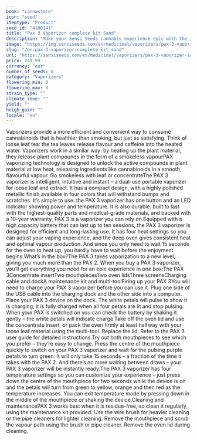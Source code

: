 ```yaml
---
book: "cannastore"
icon: "seed"
itemtype: "Product"
seed_id: "4100141"
title: "Pax 3 Vaporizer complete kit Sand"
description: "Make your Sensi Seeds cannabis experience epic with the intelligent, intuitive and instant PAX 3 vaporizer – for loose leaf and extract. Buy online today!"
image: "https://img.sensiseeds.com/en/medicinal/vaporizers/pax-3-vaporizer-sand-image.png"
slug: "/en-pax-3-vaporizer-complete-kit-sand"
url: "https://sensiseeds.com/en/medicinal/vaporizers/pax-3-vaporizer-sand?a_aid=cannastore"
price: 249.99
currency: "eur"
number_of_seeds: 0
category: "Vaporizers"
flowering_min: 0
flowering_max: 0
strain_type: ""
climate_zone: ""
yield: ""
heigh_gain: ""
locale: "en"
---
```

Vaporizers provide a more efficient and convenient way to consume cannabinoids that is healthier than smoking, but just as satisfying. Think of loose leaf tea: the tea leaves release flavour and caffeine into the heated water. Vaporizers work in a similar way: by heating up the plant material, they release plant compounds in the form of a smokeless vapourPAX vaporizing technology is designed to unlock the active compounds in plant material at low heat, releasing ingredients like cannabinoids in a smooth, flavourful vapour. Go smokeless with leaf or concentrateThe PAX 3 vaporizer is intelligent, intuitive and instant – a dual-use portable vaporizer for loose leaf and extract. It has a compact design, with a highly polished metallic finish available in four colors that will withstand bumps and scratches. It’s simple to use: the PAX 3 vaporizer has one button and an LED indicator showing power and temperature. It is also durable: built to last with the highest-quality parts and medical-grade materials, and backed with a 10-year warranty, PAX 3 is a vaporizer you can rely on.Equipped with a high capacity battery that can last up to ten sessions, the PAX 3 vaporizer is designed for efficient and long-lasting use. It has four heat settings so you can adjust your vaping experience, and the deep oven gives consistent heat and optimal vapour production. And since you only need to wait 15 seconds for the oven to heat up, you hardly have to wait before the enjoyment begins.What’s in the box?The PAX 3 takes vaporization to a new level, giving you much more than the PAX 2. When you buy a PAX 3 vaporizer, you’ll get everything you need for an epic experience in one box:The PAX 3Concentrate insertTwo mouthpiecesTwo oven lidsThree screensCharging cable and dockA maintenance kit and multi-toolFiring up your PAX 3You will need to charge your PAX 3 vaporizer before you can use it. Plug one side of the USB cable into the charging dock and the other side into a computer. Place your PAX 3 device on the dock. The white petals will pulse to show it is charging; it is fully charged when all four petals are lit and stop pulsing. When your PAX is switched on you can check the battery by shaking it gently – the white petals will indicate charge.Take off the oven lid and use the concentrate insert, or pack the oven firmly at least halfway with your loose leaf material using the multi-tool. Replace the lid. Refer to the PAX 3 user guide for detailed instructions.Try out both mouthpieces to see which you prefer – they’re easy to change. Press the centre of the mouthpiece quickly to switch on your PAX 3 vaporizer and wait for the pulsing purple petals to turn green. It will only take 15 seconds – a fraction of the time it takes with the PAX 2. And there’s no more waiting between draws – your PAX 3 vaporizer will be instantly ready.The PAX 3 vaporizer has four temperature settings so you can customize your experience – just press down the centre of the mouthpiece for two seconds while the device is on and the petals will turn from green to yellow, orange and then red as the temperature increases. You can exit temperature mode by pressing down in the middle of the mouthpiece or shaking the device.Cleaning and maintenancePAX 3 works best when it is residue-free, so clean it regularly, using the maintenance kit provided. Use the wire brush for heavier cleaning or the pipe cleaners for lighter cleaning. Remove the mouthpiece and scrub the vapour path using the brush or pipe cleaner. Remove the oven lid during cleaning.
